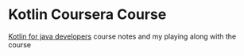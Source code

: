 # Kotlin Coursera Course

  [Kotlin for java developers](https://www.coursera.org/learn/kotlin-for-java-developers/home/welcome) course notes and my playing along with the course
